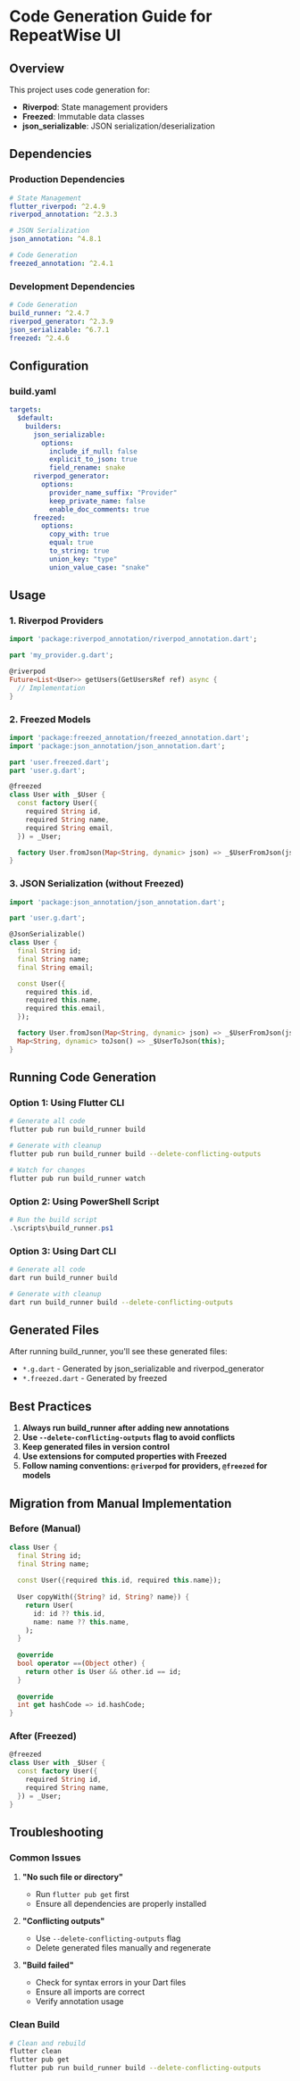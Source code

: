 # Code Generation Guide for RepeatWise UI

## Overview
This project uses code generation for:
- **Riverpod**: State management providers
- **Freezed**: Immutable data classes
- **json_serializable**: JSON serialization/deserialization

## Dependencies

### Production Dependencies
```yaml
# State Management
flutter_riverpod: ^2.4.9
riverpod_annotation: ^2.3.3

# JSON Serialization
json_annotation: ^4.8.1

# Code Generation
freezed_annotation: ^2.4.1
```

### Development Dependencies
```yaml
# Code Generation
build_runner: ^2.4.7
riverpod_generator: ^2.3.9
json_serializable: ^6.7.1
freezed: ^2.4.6
```

## Configuration

### build.yaml
```yaml
targets:
  $default:
    builders:
      json_serializable:
        options:
          include_if_null: false
          explicit_to_json: true
          field_rename: snake
      riverpod_generator:
        options:
          provider_name_suffix: "Provider"
          keep_private_name: false
          enable_doc_comments: true
      freezed:
        options:
          copy_with: true
          equal: true
          to_string: true
          union_key: "type"
          union_value_case: "snake"
```

## Usage

### 1. Riverpod Providers
```dart
import 'package:riverpod_annotation/riverpod_annotation.dart';

part 'my_provider.g.dart';

@riverpod
Future<List<User>> getUsers(GetUsersRef ref) async {
  // Implementation
}
```

### 2. Freezed Models
```dart
import 'package:freezed_annotation/freezed_annotation.dart';
import 'package:json_annotation/json_annotation.dart';

part 'user.freezed.dart';
part 'user.g.dart';

@freezed
class User with _$User {
  const factory User({
    required String id,
    required String name,
    required String email,
  }) = _User;

  factory User.fromJson(Map<String, dynamic> json) => _$UserFromJson(json);
}
```

### 3. JSON Serialization (without Freezed)
```dart
import 'package:json_annotation/json_annotation.dart';

part 'user.g.dart';

@JsonSerializable()
class User {
  final String id;
  final String name;
  final String email;

  const User({
    required this.id,
    required this.name,
    required this.email,
  });

  factory User.fromJson(Map<String, dynamic> json) => _$UserFromJson(json);
  Map<String, dynamic> toJson() => _$UserToJson(this);
}
```

## Running Code Generation

### Option 1: Using Flutter CLI
```bash
# Generate all code
flutter pub run build_runner build

# Generate with cleanup
flutter pub run build_runner build --delete-conflicting-outputs

# Watch for changes
flutter pub run build_runner watch
```

### Option 2: Using PowerShell Script
```powershell
# Run the build script
.\scripts\build_runner.ps1
```

### Option 3: Using Dart CLI
```bash
# Generate all code
dart run build_runner build

# Generate with cleanup
dart run build_runner build --delete-conflicting-outputs
```

## Generated Files

After running build_runner, you'll see these generated files:
- `*.g.dart` - Generated by json_serializable and riverpod_generator
- `*.freezed.dart` - Generated by freezed

## Best Practices

1. **Always run build_runner after adding new annotations**
2. **Use `--delete-conflicting-outputs` flag to avoid conflicts**
3. **Keep generated files in version control**
4. **Use extensions for computed properties with Freezed**
5. **Follow naming conventions: `@riverpod` for providers, `@freezed` for models**

## Migration from Manual Implementation

### Before (Manual)
```dart
class User {
  final String id;
  final String name;
  
  const User({required this.id, required this.name});
  
  User copyWith({String? id, String? name}) {
    return User(
      id: id ?? this.id,
      name: name ?? this.name,
    );
  }
  
  @override
  bool operator ==(Object other) {
    return other is User && other.id == id;
  }
  
  @override
  int get hashCode => id.hashCode;
}
```

### After (Freezed)
```dart
@freezed
class User with _$User {
  const factory User({
    required String id,
    required String name,
  }) = _User;
}
```

## Troubleshooting

### Common Issues

1. **"No such file or directory"**
   - Run `flutter pub get` first
   - Ensure all dependencies are properly installed

2. **"Conflicting outputs"**
   - Use `--delete-conflicting-outputs` flag
   - Delete generated files manually and regenerate

3. **"Build failed"**
   - Check for syntax errors in your Dart files
   - Ensure all imports are correct
   - Verify annotation usage

### Clean Build
```bash
# Clean and rebuild
flutter clean
flutter pub get
flutter pub run build_runner build --delete-conflicting-outputs
```
